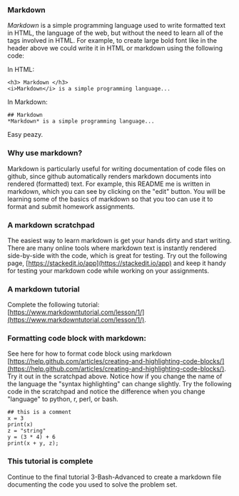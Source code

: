 
### Markdown

*Markdown* is a simple programming language used to write formatted text in HTML, the language of the web, but without the need to learn all of the tags involved in HTML. For example, to create large bold font like in the header above we could write it in HTML or markdown using the following code:

In HTML:
```
<h3> Markdown </h3>
<i>Markdown</i> is a simple programming language...
```

In Markdown:
```
## Markdown 
*Markdown* is a simple programming language...
```

Easy peazy.


### Why use markdown?
Markdown is particularly useful for writing documentation of code files on github, since github automatically renders markdown documents into rendered (formatted) text. For example, this README me is written in markdown, which you can see by clicking on the "edit" button. You will be learning some of the basics of markdown so that you too can use it to format and submit homework assignments. 

### A markdown scratchpad
The easiest way to learn markdown is get your hands dirty and start writing. There are many online tools where markdown text is instantly rendered side-by-side with the code, which is great for testing. Try out the following page, [https://stackedit.io/app](https://stackedit.io/app) and keep it handy for testing your markdown code while working on your assignments. 

### A markdown tutorial
Complete the following tutorial: [https://www.markdowntutorial.com/lesson/1/](https://www.markdowntutorial.com/lesson/1/). 

### Formatting code block with markdown:
See here for how to format code block using markdown [https://help.github.com/articles/creating-and-highlighting-code-blocks/](https://help.github.com/articles/creating-and-highlighting-code-blocks/). Try it out in the scratchpad above. Notice how if you change the name of the language the "syntax highlighting" can change slightly. Try the 
following code in the scratchpad and notice the difference when you change "language" to 
python, r, perl, or bash.

```language
## this is a comment
x = 3
print(x)
z = "string"
y = (3 * 4) + 6
print(x + y, z);
```

### This tutorial is complete
Continue to the final tutorial 3-Bash-Advanced to create a markdown file documenting the code you used to solve the problem set. 

